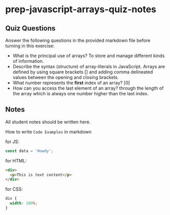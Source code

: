 # prep-javascript-arrays-quiz-notes

## Quiz Questions

Answer the following questions in the provided markdown file before turning in this exercise:

- What is the principal use of arrays?
  To store and manage different kinds of information.
- Describe the syntax (structure) of array-literals in JavaScript.
  Arrays are defined by using square brackets [] and adding comma delineated values between the opening and closing brackets.
- What number represents the **first** index of an array?
  [0]
- How can you access the last element of an array?
  through the length of the array which is always one number higher than the last index.

## Notes

All student notes should be written here.

How to write `Code Examples` in markdown

for JS:

```javascript
const data = 'Howdy';
```

for HTML:

```html
<div>
  <p>This is text content</p>
</div>
```

for CSS:

```css
div {
  width: 100%;
}
```
